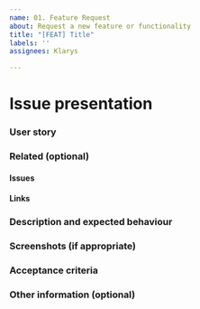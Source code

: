 ```yaml
---
name: 01. Feature Request
about: Request a new feature or functionality
title: "[FEAT] Title"
labels: ''
assignees: Klarys

---
```


# Issue presentation
### User story

### Related (optional)
<!--- Although this section is described as optional, because some issues are standalone, 
it is required to fill those fields, if there is any connected issue or resource. 
This would help in future reference of connected issues and finding out decisions. -->
#### Issues
<!-- Various connected issues necessary to understand the issue presented. Example: -->
<!-- 
- Epic(s): [epic name](link) or #epic_no
- Wireframes: [issue name](link) or #issue_no
- Hi-Fis: [issue name](link) or #issue_no
- Research: [issue name](link) or #issue_no
- Other: [issue name](link) or #issue_no
-->

#### Links
<!--- Various resources necessary to understand the issue presented. Example: -->
<!-- 
- [Figma](link)
- [Mural](link)
- [Slack](link)
- [Other-describe](link) 
-->

### Description and expected behaviour
<!-- Will proposed solution affect the users? -->
<!-- Confirm the behaviour with Design team -->

### Screenshots (if appropriate)
<!--- A picture is worth a 1000 words. -->

### Acceptance criteria

### Other information (optional)
<!--- Anything else we should know about the issue? -->
